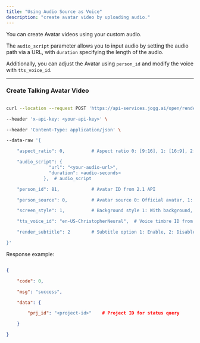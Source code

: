 ```yaml
---
title: "Using Audio Source as Voice"
description: "create avatar video by uploading audio."
---
```


You can create Avatar videos using your custom audio.&#x20;

The `audio_script` parameter allows you to input audio by setting the audio path via a URL, with `duration` specifying the length of the audio.&#x20;

Additionally, you can adjust the Avatar using `person_id` and modify the voice with `tts_voice_id`.

***

### Create Talking Avatar Video

```bash

curl --location --request POST 'https://api-services.jogg.ai/open/render/talking_avatar' \

--header 'x-api-key: <your-api-key>' \

--header 'Content-Type: application/json' \

--data-raw '{

    "aspect_ratio": 0,          # Aspect ratio 0: [9:16], 1: [16:9], 2: [1:1]

    "audio_script": {
                "url": "<your-audio-url>",
                "duration": <audio-seconds>
              },  # audio_script

    "person_id": 81,            # Avatar ID from 2.1 API

    "person_source": 0,         # Avatar source 0: Official avatar, 1: User custom avatar

    "screen_style": 1,          # Background style 1: With background, 2: Green screen

    "tts_voice_id": "en-US-ChristopherNeural",  # Voice timbre ID from 2.2 API (lang_id)

    "render_subtitle": 2        # Subtitle option 1: Enable, 2: Disable

}'

```

Response example:

```json

{

    "code": 0,

    "msg": "success",

    "data": {

        "prj_id": "<project-id>"    # Project ID for status query

    }

}

```